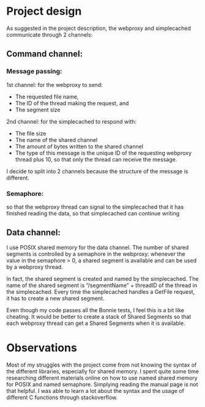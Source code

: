 # Project design
As suggested in the project description, the webproxy and simplecached communicate through 2 channels:
## Command channel: 
### Message passing:
1st channel: for the webproxy to send: 
* The requested file name, 
* The ID of the thread making the request, and 
* The segment size

2nd channel: for the simplecached to respond with:
* The file size
* The name of the shared channel
* The amount of bytes written to the shared channel
* The type of this message is the unique ID of the requesting webproxy thread plus 10, so that only the thread can receive the message.

I decide to split into 2 channels because the structure of the message is different.
### Semaphore: 
so that the webproxy thread can signal to the simplecached that it has finished reading the data, so that simplecached can continue writing

## Data channel: 
I use POSIX shared memory for the data channel. The number of shared segments is controlled by a semaphore in the webproxy: whenever the value in the semaphore > 0, a shared segment is available and can be used by a webproxy thread. 
	
In fact, the shared segment is created and named by the simplecached. The name of the shared segment is “/segmentName” + threadID of the thread in the simplecached. Every time the simplecached handles a GetFile request, it has to create a new shared segment. 

Even though my code passes all the Bonnie tests, I feel this is a bit like cheating. It would be better to create a stack of Shared Segments so that each webproxy thread can get a Shared Segments when it is available. 

# Observations
Most of my struggles with the project come from not knowing the syntax of the different libraries, especially for shared memory. I spent quite some time researching different materials online on how to use named shared memory for POSIX and named semaphore. Simplying reading the manual page is not that helpful. I was able to learn a lot about the syntax and the usage of different C functions through stackoverflow.


